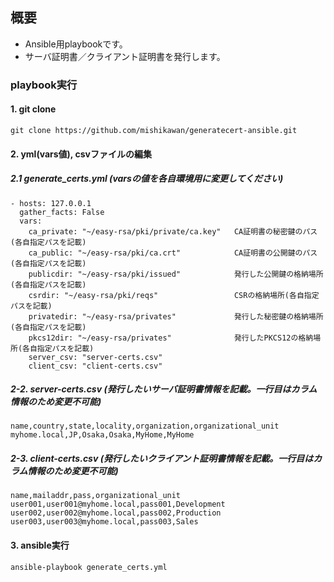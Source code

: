 ## 概要

- Ansible用playbookです。
- サーバ証明書／クライアント証明書を発行します。

### playbook実行


#### 1. git clone

```
git clone https://github.com/mishikawan/generatecert-ansible.git
```


#### 2. yml(vars値), csvファイルの編集

##### 2.1  generate_certs.yml (varsの値を各自環境用に変更してください)
```
- hosts: 127.0.0.1
  gather_facts: False
  vars:
    ca_private: "~/easy-rsa/pki/private/ca.key"   CA証明書の秘密鍵のパス(各自指定パスを記載)
    ca_public: "~/easy-rsa/pki/ca.crt"            CA証明書の公開鍵のパス(各自指定パスを記載)
    publicdir: "~/easy-rsa/pki/issued"            発行した公開鍵の格納場所(各自指定パスを記載)
    csrdir: "~/easy-rsa/pki/reqs"                 CSRの格納場所(各自指定パスを記載)
    privatedir: "~/easy-rsa/privates"             発行した秘密鍵の格納場所(各自指定パスを記載)
    pkcs12dir: "~/easy-rsa/privates"              発行したPKCS12の格納場所(各自指定パスを記載)
    server_csv: "server-certs.csv"
    client_csv: "client-certs.csv"
```

##### 2-2. server-certs.csv (発行したいサーバ証明書情報を記載。一行目はカラム情報のため変更不可能)
```
name,country,state,locality,organization,organizational_unit
myhome.local,JP,Osaka,Osaka,MyHome,MyHome
```

##### 2-3. client-certs.csv (発行したいクライアント証明書情報を記載。一行目はカラム情報のため変更不可能)
```
name,mailaddr,pass,organizational_unit
user001,user001@myhome.local,pass001,Development
user002,user002@myhome.local,pass002,Production
user003,user003@myhome.local,pass003,Sales
```

#### 3. ansible実行

```
ansible-playbook generate_certs.yml
```


